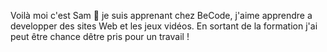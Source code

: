 Voilà moi c'est Sam 👋
je suis apprenant chez BeCode,
j'aime apprendre a developper des sites Web et les jeux vidéos.
En sortant de la formation j'ai peut être chance dêtre pris pour un travail !
